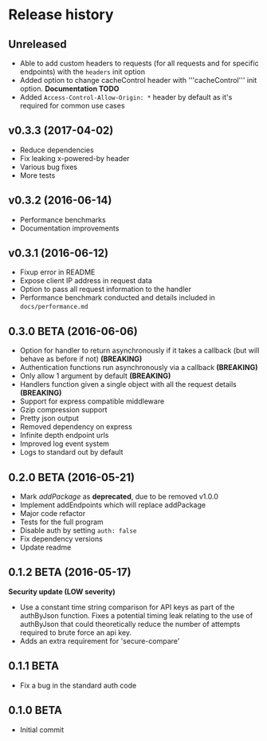 # Release history

## Unreleased

+ Able to add custom headers to requests (for all requests and for specific endpoints) with the ```headers``` init option
+ Added option to change cacheControl header with '''cacheControl''' init option. **Documentation TODO**
+ Added ```Access-Control-Allow-Origin: *``` header by default as it's required for common use cases

## v0.3.3 (2017-04-02)

+ Reduce dependencies
+ Fix leaking x-powered-by header
+ Various bug fixes
+ More tests

## v0.3.2 (2016-06-14)
+ Performance benchmarks
+ Documentation improvements

## v0.3.1 (2016-06-12)

+ Fixup error in README
+ Expose client IP address in request data
+ Option to pass all request information to the handler
+ Performance benchmark conducted and details included in ```docs/performance.md```

## 0.3.0 BETA (2016-06-06)

+ Option for handler to return asynchronously if it takes a callback (but will behave as before if not) **(BREAKING)**
+ Authentication functions run asynchronously via a callback **(BREAKING)**
+ Only allow 1 argument by default **(BREAKING)**
+ Handlers function given a single object with all the request details **(BREAKING)**
+ Support for express compatible middleware
+ Gzip compression support
+ Pretty json output
+ Removed dependency on express
+ Infinite depth endpoint urls
+ Improved log event system
+ Logs to standard out by default

## 0.2.0 BETA (2016-05-21)

+ Mark *addPackage* as **deprecated**, due to be removed v1.0.0
+ Implement addEndpoints which will replace addPackage
+ Major code refactor
+ Tests for the full program
+ Disable auth by setting ```auth: false```
+ Fix dependency versions
+ Update readme


## 0.1.2 BETA (2016-05-17)

**Security update (LOW severity)**

+ Use a constant time string comparison for API keys as part of the authByJson function. Fixes a potential timing leak relating to the use of authByJson that could theoretically reduce the number of attempts required to brute force an api key.
+ Adds an extra requirement for 'secure-compare'

## 0.1.1 BETA

+ Fix a bug in the standard auth code

## 0.1.0 BETA

+ Initial commit
